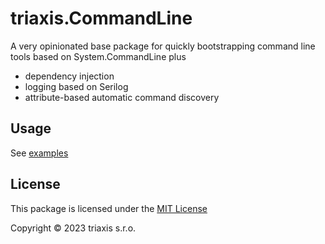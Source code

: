 # triaxis.CommandLine

A very opinionated base package for quickly bootstrapping command line tools based on System.CommandLine plus
  - dependency injection
  - logging based on Serilog
  - attribute-based automatic command discovery

## Usage

See [examples](./examples)

## License

This package is licensed under the [MIT License](./LICENSE.txt)

Copyright &copy; 2023 triaxis s.r.o.
